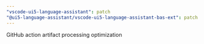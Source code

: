 ```yaml
---
"vscode-ui5-language-assistant": patch
"@ui5-language-assistant/vscode-ui5-language-assistant-bas-ext": patch
---
```


GitHub action artifact processing optimization
